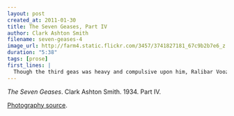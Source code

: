```yaml
---
layout: post
created_at: 2011-01-30
title: The Seven Geases, Part IV
author: Clark Ashton Smith
filename: seven-geases-4
image_url: http://farm4.static.flickr.com/3457/3741827181_67c9b2b7e6_z.jpg
duration: "5:38"
tags: [prose]
first_lines: |
  Though the third geas was heavy and compulsive upon him, Ralibar Vooz followed Raphtontis none too willingly over the night-bound depths.
---
```


_The Seven Geases_.  Clark Ashton Smith.  1934.  Part IV.

[Photography source](http://www.flickr.com/photos/anonymouscollective/3741827181/).
